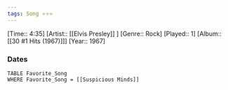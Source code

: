 ```yaml
---
tags: Song ⭐⭐⭐ 
---
```

[Time:: 4:35]
[Artist:: [[Elvis Presley]] ]
[Genre:: Rock]
[Played:: 1]
[Album:: [[30 #1 Hits (1967)]]]
[Year:: 1967]
### Dates
````dataview
TABLE Favorite_Song
WHERE Favorite_Song = [[Suspicious Minds]]
````